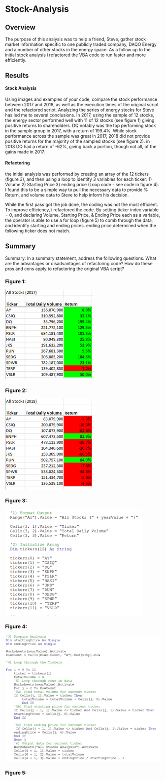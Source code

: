 # Stock-Analysis

## Overview 
The purpose of this analysis was to help a friend, Steve, gather stock market information specific to one publicly traded company, DAQO Energy and a number of other stocks in the energy space. As a follow up to the initial stock analysis i refactored the VBA code to run faster and more efficiently. 
 
 ## Results
 #### Stock Analysis
 Using images and examples of your code, compare the stock performance between 2017 and 2018, as well as the execution times of the original script and the refactored script.
 Analyzing the series of energy stocks for Steve has led me to several conclusions. In 2017, using the sample of 12 stocks, the energy sector performed well with 11 of 12 stocks (see figure 1) giving positive returns to shareholders. DQ notably was the top performing stock in the sample group in 2017, with a return of 199.4%.  While stock performance across the sample was great in 2017, 2018 did not provide positive returns for the majority of the sampled stocks (see figure 2). in 2018 DQ had a return of -62%, giving back a portion, though not all, of the gains made in 2017.
 
 #### Refactoring
the initial analysis was performed by creating an array of the 12 tickers (figure 3), and then using a loop to identify 3 variables for each ticker: 1) Volume 2) Starting Price 3) ending price (Loop code - see code in figure 4). I found this to be a simple way to pull the necessary data to provide % Return, and volume data to Steve to help inform his decision.

While the first pass got the job done, the coding was not the most efficient. To improve efficiency, i refactored the code. By setting ticker index variable = 0, and declaring Volume, Starting Price, & Ending Price each as a variable, the operator is able to use a for loop (figure 5) to comb through the data, and identify starting and ending prices. ending price determined when the following ticker does not match. 

 
 ## Summary
 Summary: In a summary statement, address the following questions.
What are the advantages or disadvantages of refactoring code?
How do these pros and cons apply to refactoring the original VBA script?


### Figure 1:
![](Resources/2017_Performance.png) 

### Figure 2:
![](Resources/2018_Performance.png)

### Figure 3:
![](Resources/ArrayCode_initialpass.png)

### Figure 4:
![](Resources/LoopCode_Initial.png)

### Figure 5:

